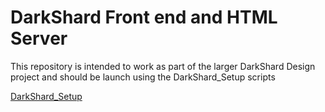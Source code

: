 # DarkShard Front end and HTML Server

This repository is intended to work as part of the larger DarkShard Design project and should be launch using the DarkShard_Setup scripts

[DarkShard_Setup](https://github.com/DarkShardDesign/DarkShard_setup)
